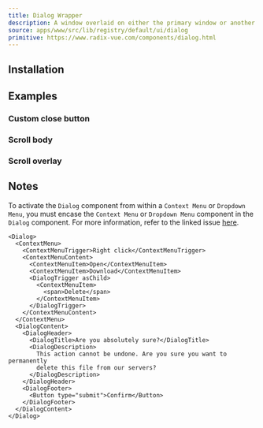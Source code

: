 ```yaml
---
title: Dialog Wrapper
description: A window overlaid on either the primary window or another dialog window, rendering the content underneath inert.
source: apps/www/src/lib/registry/default/ui/dialog
primitive: https://www.radix-vue.com/components/dialog.html
---
```


<ComponentPreview name="DialogWrapperDemo" />

 ## Installation

<TabPreview name="CLI">
<template #CLI>

```bash
npx shadcn-vue@latest add dialog
```

</template>
<template #Manual>

<Steps>

### Create new component (ex: `@/components/ui/dialog/DialogWrapper.vue`) and copy and paste the following code into your project

```vue
<script setup lang="ts">
import { type DialogRootEmits, type DialogRootProps, useForwardPropsEmits } from 'radix-vue'
import {
  Dialog,
  DialogContent,
  DialogDescription,
  DialogHeader,
  DialogTitle,
  DialogTrigger
} from '.'

const props = defineProps<
  DialogRootProps & {
    title?: string
    description?: string
  }
>()
const emits = defineEmits<DialogRootEmits>()
const modelValue = defineModel<boolean>()
const forwarded = useForwardPropsEmits(props, emits)
</script>

<template>
  <Dialog v-bind="forwarded" v-model:open="modelValue">
    <DialogTrigger as-child>
      <slot name="trigger" />
    </DialogTrigger>
    <DialogContent>
      <DialogHeader v-if="title || description" class="p-6 pb-0">
        <DialogTitle v-if="title">
          {{ props.title }}
        </DialogTitle>
        <DialogDescription v-if="description">
          {{ props.description }}
        </DialogDescription>
      </DialogHeader>
      <slot />
    </DialogContent>
  </Dialog>
</template>
```

### Import and use that new component into project

```vue
<script setup lang="ts">
import DialogWrapper from '@/components/ui/dialog/DialogWrapper'
</script>

<template>
  <DialogWrapper
    title="Notifications"
    description="You have 3 unread messages."
  >
    // Content here
  </DialogWrapper>
</template>
```
</Steps>

</template>
</TabPreview>

## Examples

### Custom close button

<ComponentPreview name="DialogCustomCloseButton" />

### Scroll body

<ComponentPreview name="DialogScrollBodyDemo" />

### Scroll overlay

<ComponentPreview name="DialogScrollOverlayDemo" />

## Notes

To activate the `Dialog` component from within a `Context Menu` or `Dropdown Menu`, you must encase the `Context Menu` or `Dropdown Menu` component in the `Dialog` component. For more information, refer to the linked issue [here](https://github.com/radix-ui/primitives/issues/1836).

```js:line-numbers showLineNumber{14-25}
<Dialog>
  <ContextMenu>
    <ContextMenuTrigger>Right click</ContextMenuTrigger>
    <ContextMenuContent>
      <ContextMenuItem>Open</ContextMenuItem>
      <ContextMenuItem>Download</ContextMenuItem>
      <DialogTrigger asChild>
        <ContextMenuItem>
          <span>Delete</span>
        </ContextMenuItem>
      </DialogTrigger>
    </ContextMenuContent>
  </ContextMenu>
  <DialogContent>
    <DialogHeader>
      <DialogTitle>Are you absolutely sure?</DialogTitle>
      <DialogDescription>
        This action cannot be undone. Are you sure you want to permanently
        delete this file from our servers?
      </DialogDescription>
    </DialogHeader>
    <DialogFooter>
      <Button type="submit">Confirm</Button>
    </DialogFooter>
  </DialogContent>
</Dialog>
```
